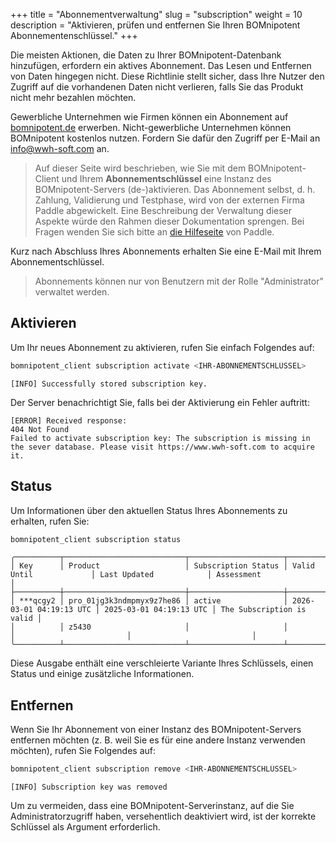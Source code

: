 +++
title = "Abonnementverwaltung"
slug = "subscription"
weight = 10
description = "Aktivieren, prüfen und entfernen Sie Ihren BOMnipotent Abonnementenschlüssel."
+++

Die meisten Aktionen, die Daten zu Ihrer BOMnipotent-Datenbank hinzufügen, erfordern ein aktives Abonnement. Das Lesen und Entfernen von Daten hingegen nicht. Diese Richtlinie stellt sicher, dass Ihre Nutzer den Zugriff auf die vorhandenen Daten nicht verlieren, falls Sie das Produkt nicht mehr bezahlen möchten.

Gewerbliche Unternehmen wie Firmen können ein Abonnement auf [bomnipotent.de](https://www.bomnipotent.de/de/pricing) erwerben. Nicht-gewerbliche Unternehmen können BOMnipotent kostenlos nutzen. Fordern Sie dafür den Zugriff per E-Mail an [info@wwh-soft.com](mailto:info@wwh-soft.com) an.

> Auf dieser Seite wird beschrieben, wie Sie mit dem BOMnipotent-Client und Ihrem **Abonnementschlüssel** eine Instanz des BOMnipotent-Servers (de-)aktivieren. Das Abonnement selbst, d. h. Zahlung, Validierung und Testphase, wird von der externen Firma Paddle abgewickelt. Eine Beschreibung der Verwaltung dieser Aspekte würde den Rahmen dieser Dokumentation sprengen. Bei Fragen wenden Sie sich bitte an [die Hilfeseite](https://www.paddle.com/help) von Paddle.

Kurz nach Abschluss Ihres Abonnements erhalten Sie eine E-Mail mit Ihrem Abonnementschlüssel.

> Abonnements können nur von Benutzern mit der Rolle "Administrator" verwaltet werden.

## Aktivieren

Um Ihr neues Abonnement zu aktivieren, rufen Sie einfach Folgendes auf:
```bash
bomnipotent_client subscription activate <IHR-ABONNEMENTSCHLÜSSEL>
```
``` {wrap="false" title="Ausgabe"}
[INFO] Successfully stored subscription key.
```

Der Server benachrichtigt Sie, falls bei der Aktivierung ein Fehler auftritt:
``` {wrap="false" title="Ausgabe"}
[ERROR] Received response:
404 Not Found
Failed to activate subscription key: The subscription is missing in the sever database. Please visit https://www.wwh-soft.com to acquire it.
```

## Status

Um Informationen über den aktuellen Status Ihres Abonnements zu erhalten, rufen Sie:
```bash
bomnipotent_client subscription status
```
``` {wrap="false" title="Ausgabe"}
╭──────────┬───────────────────────────┬─────────────────────┬─────────────────────────┬─────────────────────────┬───────────────────────────╮
│ Key      │ Product                   │ Subscription Status │ Valid Until             │ Last Updated            │ Assessment                │
├──────────┼───────────────────────────┼─────────────────────┼─────────────────────────┼─────────────────────────┼───────────────────────────┤
│ ***qcgy2 │ pro_01jg3k3ndmpmyx9z7he86 │ active              │ 2026-03-01 04:19:13 UTC │ 2025-03-01 04:19:13 UTC │ The Subscription is valid │
│          │ z5430                     │                     │                         │                         │                           │
╰──────────┴───────────────────────────┴─────────────────────┴─────────────────────────┴─────────────────────────┴───────────────────────────╯
```

Diese Ausgabe enthält eine verschleierte Variante Ihres Schlüssels, einen Status und einige zusätzliche Informationen.

## Entfernen

Wenn Sie Ihr Abonnement von einer Instanz des BOMnipotent-Servers entfernen möchten (z. B. weil Sie es für eine andere Instanz verwenden möchten), rufen Sie Folgendes auf:
```bash
bomnipotent_client subscription remove <IHR-ABONNEMENTSCHLÜSSEL>
```
``` {wrap="false" title="Ausgabe"}
[INFO] Subscription key was removed
```

Um zu vermeiden, dass eine BOMnipotent-Serverinstanz, auf die Sie Administratorzugriff haben, versehentlich deaktiviert wird, ist der korrekte Schlüssel als Argument erforderlich.
